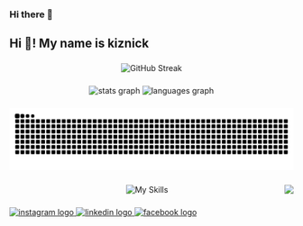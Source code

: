 ### Hi there 👋

<!--
**kiznick/kiznick** is a ✨ _special_ ✨ repository because its `README.md` (this file) appears on your GitHub profile.

Here are some ideas to get you started:

- 🔭 I’m currently working on ...
- 🌱 I’m currently learning ...
- 👯 I’m looking to collaborate on ...
- 🤔 I’m looking for help with ...
- 💬 Ask me about ...
- 📫 How to reach me: ...
- 😄 Pronouns: ...
- ⚡ Fun fact: ...
-->

<h2 align="left">Hi 👋! My name is kiznick</h2>

###

<div align="center">
  <img src="https://github-readme-streak-stats.kiznick.me?user=kiznick&theme=dark&hide_border=true&date_format=M%20j%5B%2C%20Y%5D" height="200" alt="GitHub Streak" />
</div>

###

<div align="center">
  <img src="https://github-readme-stats.vercel.app/api?hide_title=false&hide_rank=false&show_icons=true&include_all_commits=true&count_private=true&disable_animations=false&theme=radical&locale=en&hide_border=false&username=kiznick" height="150" alt="stats graph" />
  <img src="https://github-readme-stats.vercel.app/api/top-langs?locale=en&hide_title=false&layout=compact&card_width=320&langs_count=5&theme=radical&hide_border=false&username=kiznick" height="150" alt="languages graph" />
</div>

###

<div align="center">
  <img src="https://raw.githubusercontent.com/kiznick/kiznick/output/github-contribution-grid-snake-dark.svg" />
</div>

###

<img align="right" height="150" src="https://i.imgflip.com/65efzo.gif"  />

###

<div align="center">
  <img src="https://skillicons.dev/icons?i=html,js,css,arduino,bootstrap,c,cpp,cloudflare,discord,bots,discordjs,docker,electron,flutter,git,github,githubactions,go,jquery,mongodb,mysql,nextjs,nginx,nodejs,npm,nuxtjs,php,pnpm,postgres,postman,prisma,py,rabbitmq,raspberrypi,react,redis,redux,regex,svg,tailwind,ts,ubuntu,vercel,vite,vscode,vue,webpack,windows,windows,workers,yarn" alt="My Skills" />
</div>

###

<div align="left">
  <a href="https://www.instagram.com/kiznick_/" target="_blank">
    <img src="https://img.shields.io/static/v1?message=Instagram&logo=instagram&label=&color=E4405F&logoColor=white&labelColor=&style=for-the-badge" height="35" alt="instagram logo"  />
  </a>
  <a href="https://www.linkedin.com/in/kiznick/" target="_blank">
    <img src="https://img.shields.io/static/v1?message=LinkedIn&logo=linkedin&label=&color=0077B5&logoColor=white&labelColor=&style=for-the-badge" height="35" alt="linkedin logo"  />
  </a>
  <a href="https://www.facebook.com/kiznick" target="_blank">
    <img src="https://img.shields.io/static/v1?message=Facebook&logo=facebook&label=&color=1877F2&logoColor=white&labelColor=&style=for-the-badge" height="35" alt="facebook logo"  />
  </a>
</div>
